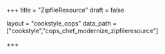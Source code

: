 +++
title = "ZipfileResource"
draft = false

layout = "cookstyle_cops"
data_path = ["cookstyle","cops_chef_modernize_zipfileresource"]

+++

<!-- The content of this page is automatically generated from the
cops_chef_modernize_zipfileresource.yml file in github.com/chef/cookstyle/blob/master/docs-chef-io/data/cookstyle/. -->
